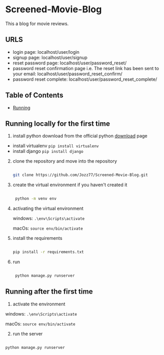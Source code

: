 # Screened-Movie-Blog

This a blog for movie reviews.

## URLS

- login page: localhost/user/login
- signup page: localhost/user/signup
- reset password page: localhost/user/password_reset/
- password reset confirmation page i.e. The reset link has been sent to your email: localhost/user/password_reset_confirm/
- password reset complete: localhost/user/password_reset_complete/



## Table of Contents

- [Running](#running-locally)
  
## Running locally for the first time

1. install python
   download from the official python [download](https://www.python.org/downloads/) page
   
- install virtualenv `pip install virtualenv`
- install django `pip install django`

2. clone the repository and move into the repository

   ```bash

   git clone https://github.com/Jozz77/Screened-Movie-Blog.git

   ```

3. create the virtual environment if you haven't created it

   ```bash

    python -m venv env

   ```

4. activating the virtual environment

   windows:
   `.\env\Scripts\activate`

   macOs:
   `source env/bin/activate`

5. install the requirements

   ```bash

   pip install -r requirements.txt

   ```

6. run

   ```bash

    python manage.py runserver

   ```
   
   
## Running after the first time

1. activate the environment

  windows:
   `.\env\Scripts\activate`

   macOs:
   `source env/bin/activate`
   
 2. run the server

```bash

python manage.py runserver

```
